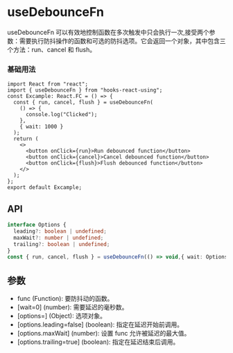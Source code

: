 # useDebounceFn

useDebounceFn 可以有效地控制函数在多次触发中只会执行一次,接受两个参数：需要执行防抖操作的函数和可选的防抖选项。它会返回一个对象，其中包含三个方法：run、cancel 和 flush。

### 基础用法

```tsx
import React from "react";
import { useDebounceFn } from "hooks-react-using";
const Excample: React.FC = () => {
  const { run, cancel, flush } = useDebounceFn(
    () => {
      console.log("Clicked");
    },
    { wait: 1000 }
  );
  return (
    <>
      <button onClick={run}>Run debounced function</button>
      <button onClick={cancel}>Cancel debounced function</button>
      <button onClick={flush}>Flush debounced function</button>
    </>
  );
};
export default Excample;
```

## API

```typescript
interface Options {
  leading?: boolean | undefined;
  maxWait?: number | undefined;
  trailing?: boolean | undefined;
}
const { run, cancel, flush } = useDebounceFn(() => void,{ wait: Options });
```

## 参数
- func (Function): 要防抖动的函数。
- [wait=0] (number): 需要延迟的毫秒数。
- [options=] (Object): 选项对象。
- [options.leading=false] (boolean): 指定在延迟开始前调用。
- [options.maxWait] (number): 设置 func 允许被延迟的最大值。
- [options.trailing=true] (boolean): 指定在延迟结束后调用。
